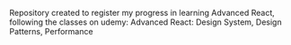 Repository created to register my progress in learning Advanced React, following the classes on udemy: Advanced React: Design System, Design Patterns, Performance
